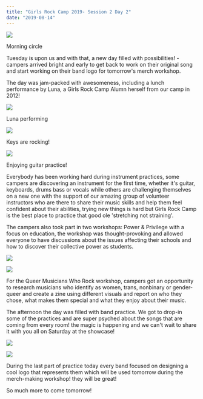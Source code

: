 ```yaml
---
title: "Girls Rock Camp 2019- Session 2 Day 2"
date: "2019-08-14"
---
```


![](images/48528433667_c97b0a2ccf_z.jpg)

Morning circle

Tuesday is upon us and with that, a new day filled with possibilities! - campers arrived bright and early to get back to work on their original song and start working on their band logo for tomorrow's merch workshop.

The day was jam-packed with awesomeness, including a lunch performance by Luna, a Girls Rock Camp Alumn herself from our camp in 2012!

![](images/48530262891_76c6fdf982_z.jpg)

Luna performing

![](images/48528160251_2cd523d102_z-1.jpg)

Keys are rocking!

![](images/48528336352_eba24cb4fb_z-1.jpg)

Enjoying guitar practice!

Everybody has been working hard during instrument practices, some campers are discovering an instrument for the first time, whether it's guitar, keyboards, drums bass or vocals while others are challenging themselves on a new one with the support of our amazing group of volunteer instructors who are there to share their music skills and help them feel confident about their abilities, trying new things is hard but Girls Rock Camp is the best place to practice that good ole 'stretching not straining'.

The campers also took part in two workshops: Power & Privilege with a focus on education, the workshop was thought-provoking and allowed everyone to have discussions about the issues affecting their schools and how to discover their collective power as students.

![](images/48530473752_ac44643531_z-1.jpg)

![](images/48530401222_17e1051d67_z.jpg)

For the Queer Musicians Who Rock workshop, campers got an opportunity to research musicians who identify as women, trans, nonbinary or gender-queer and create a zine using different visuals and report on who they chose, what makes them special and what they enjoy about their music.

The afternoon the day was filled with band practice. We got to drop-in some of the practices and are super psyched about the songs that are coming from every room! the magic is happening and we can't wait to share it with you all on Saturday at the showcase!

![](images/48528151406_9e01e70abe_z-1.jpg)

![](images/48528310012_e298c65c2e_z.jpg)

During the last part of practice today every band focused on designing a cool logo that represents them which will be used tomorrow during the merch-making workshop! they will be great!

So much more to come tomorrow!
